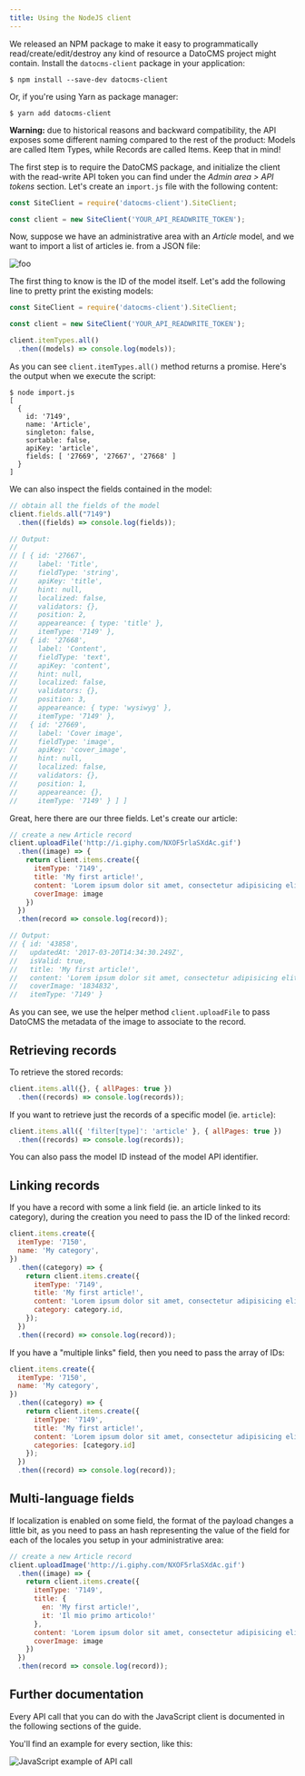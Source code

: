 ```yaml
---
title: Using the NodeJS client
---
```


We released an NPM package to make it easy to programmatically read/create/edit/destroy any kind of resource a DatoCMS project might contain. Install the `datocms-client` package in your application:

```
$ npm install --save-dev datocms-client
```

Or, if you're using Yarn as package manager:

```
$ yarn add datocms-client
```

**Warning:** due to historical reasons and backward compatibility, the API exposes some different naming compared to the rest of the product: Models are called Item Types, while Records are called Items. Keep that in mind!

The first step is to require the DatoCMS package, and initialize the client with the read-write API token you can find under the *Admin area > API tokens* section. Let's create an `import.js` file with the following content:

```js
const SiteClient = require('datocms-client').SiteClient;

const client = new SiteClient('YOUR_API_READWRITE_TOKEN');
```

Now, suppose we have an administrative area with an *Article* model, and we want to import a list of articles ie. from a JSON file:

![foo](../images/import/article.png)

The first thing to know is the ID of the model itself. Let's add the following line to pretty print the existing models:

```js
const SiteClient = require('datocms-client').SiteClient;

const client = new SiteClient('YOUR_API_READWRITE_TOKEN');

client.itemTypes.all()
  .then((models) => console.log(models));
```

As you can see `client.itemTypes.all()` method returns a promise. Here's the output when we execute the script:

```
$ node import.js
[ 
  { 
    id: '7149',
    name: 'Article',
    singleton: false,
    sortable: false,
    apiKey: 'article',
    fields: [ '27669', '27667', '27668' ] 
  }
]
```

We can also inspect the fields contained in the model:

```js
// obtain all the fields of the model
client.fields.all("7149")
  .then((fields) => console.log(fields));

// Output:
//
// [ { id: '27667',
//     label: 'Title',
//     fieldType: 'string',
//     apiKey: 'title',
//     hint: null,
//     localized: false,
//     validators: {},
//     position: 2,
//     appeareance: { type: 'title' },
//     itemType: '7149' },
//   { id: '27668',
//     label: 'Content',
//     fieldType: 'text',
//     apiKey: 'content',
//     hint: null,
//     localized: false,
//     validators: {},
//     position: 3,
//     appeareance: { type: 'wysiwyg' },
//     itemType: '7149' },
//   { id: '27669',
//     label: 'Cover image',
//     fieldType: 'image',
//     apiKey: 'cover_image',
//     hint: null,
//     localized: false,
//     validators: {},
//     position: 1,
//     appeareance: {},
//     itemType: '7149' } ] ]
```

Great, here there are our three fields. Let's create our article:

```js
// create a new Article record
client.uploadFile('http://i.giphy.com/NXOF5rlaSXdAc.gif')
  .then((image) => {
    return client.items.create({
      itemType: '7149',
      title: 'My first article!',
      content: 'Lorem ipsum dolor sit amet, consectetur adipisicing elit, sed eiusmod.',
      coverImage: image
    })
  })
  .then(record => console.log(record));

// Output:
// { id: '43858',
//   updatedAt: '2017-03-20T14:34:30.249Z',
//   isValid: true,
//   title: 'My first article!',
//   content: 'Lorem ipsum dolor sit amet, consectetur adipisicing elit, sed eiusmod.',
//   coverImage: '1834832',
//   itemType: '7149' }
```

As you can see, we use the helper method `client.uploadFile` to pass DatoCMS the metadata of the image to associate to the record.

## Retrieving records

To retrieve the stored records:

```js
client.items.all({}, { allPages: true })
  .then((records) => console.log(records));
```

If you want to retrieve just the records of a specific model (ie. `article`):

```js
client.items.all({ 'filter[type]': 'article' }, { allPages: true })
  .then((records) => console.log(records));
```

You can also pass the model ID instead of the model API identifier.

## Linking records

If you have a record with some a link field (ie. an article linked to its category), during the creation you need to pass the ID of the linked record:

```js
client.items.create({
  itemType: '7150',
  name: 'My category',
})
  .then((category) => {
    return client.items.create({
      itemType: '7149',
      title: 'My first article!',
      content: 'Lorem ipsum dolor sit amet, consectetur adipisicing elit, sed eiusmod.',
      category: category.id,
    });
  })
  .then((record) => console.log(record));
```

If you have a "multiple links" field, then you need to pass the array of IDs:

```js
client.items.create({
  itemType: '7150',
  name: 'My category',
})
  .then((category) => {
    return client.items.create({
      itemType: '7149',
      title: 'My first article!',
      content: 'Lorem ipsum dolor sit amet, consectetur adipisicing elit, sed eiusmod.',
      categories: [category.id]
    });
  })
  .then((record) => console.log(record));
```

## Multi-language fields

If localization is enabled on some field, the format of the payload changes a little bit, as you need to pass an hash representing the value of the field for each of the locales you setup in your administrative area:

```js
// create a new Article record
client.uploadImage('http://i.giphy.com/NXOF5rlaSXdAc.gif')
  .then((image) => {
    return client.items.create({
      itemType: '7149',
      title: {
        en: 'My first article!',
        it: 'Il mio primo articolo!'
      },
      content: 'Lorem ipsum dolor sit amet, consectetur adipisicing elit, sed eiusmod.',
      coverImage: image
    })
  })
  .then(record => console.log(record));
```

## Further documentation

Every API call that you can do with the JavaScript client is documented in the following sections of the guide.

You'll find an example for every section, like this:

![JavaScript example of API call](../images/clients/js-docs-example.png)